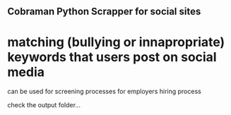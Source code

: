## Cobraman Python Scrapper for social sites

# matching (bullying or innapropriate) keywords that users post on social media

can be used for screening processes for employers hiring process

check the output folder...
